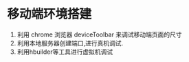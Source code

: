 # 移动端环境搭建
1. 利用 chrome 浏览器  deviceToolbar 来调试移动端页面的尺寸    
2. 利用本地服务器创建端口,进行真机调试.
3. 利用hbuilder等工具进行虚拟机调试 
    
